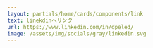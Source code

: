 ```yaml
---
layout: partials/home/cards/components/link
text: linekdinへリンク
url: https://www.linkedin.com/in/dpeled/
image: /assets/img/socials/gray/linkedin.svg
---
```

